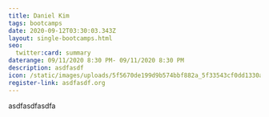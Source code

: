 ```yaml
---
title: Daniel Kim
tags: bootcamps
date: 2020-09-12T03:30:03.343Z
layout: single-bootcamps.html
seo:
  twitter:card: summary
daterange: 09/11/2020 8:30 PM- 09/11/2020 8:30 PM
description: asdfasdf
icon: /static/images/uploads/5f5670de199d9b574bbf882a_5f33543cf0dd1330aeeb8ac0_icons-07-1-.svg
register-link: asdfasdf.org
---
```

asdfasdfasdfa